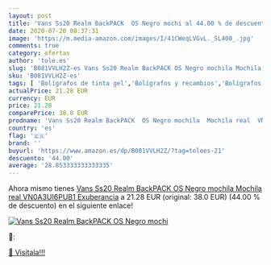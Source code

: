 ```yaml
---
layout: post
title: 'Vans Ss20 Realm BackPACK  OS Negro mochi al 44.00 % de descuento'
date: 2020-07-20 08:37:31
image: 'https://m.media-amazon.com/images/I/41CWeqLVGvL._SL400_.jpg'
comments: true
category: ofertas
author: 'tole.es'
slug: 'B081VVLH2Z-es Vans Ss20 Realm BackPACK OS Negro mochila Mochila real...'
sku: 'B081VVLH2Z-es'
tags: [ 'Bolígrafos de tinta gel','Bolígrafos y recambios','Bolígrafos, lápices y útiles de escritura','Oficina y papelería','Recambios para bolígrafos y plumas','backpack','mochila', ]
actualPrice: 21.28 EUR
currency: EUR
price: 21.28
comparePrice: 38.0 EUR
prodname: 'Vans Ss20 Realm BackPACK  OS Negro mochila  Mochila real  VN0A3UI6PUB1  Exuberancia'
country: 'es'
flag: '🇪🇸'
brand: ''
buyurl: 'https://www.amazon.es/dp/B081VVLH2Z/?tag=tolees-21'
descuento: '44.00'
average: '28.853333333333335'
---
```


Ahora mismo tienes [Vans Ss20 Realm BackPACK  OS Negro mochila  Mochila real  VN0A3UI6PUB1  Exuberancia](https://www.amazon.es/dp/B081VVLH2Z/?tag=tolees-21) a 21.28 EUR (original: 38.0 EUR) (44.00 %  de descuento) en el siguiente enlace!

[![Vans Ss20 Realm BackPACK  OS Negro mochi](https://m.media-amazon.com/images/I/41CWeqLVGvL._SL400_.jpg)](https://www.amazon.es/dp/B081VVLH2Z/?tag=tolees-21)

🔎:


[🛒 Visítala!!!](https://www.amazon.es/dp/B081VVLH2Z/?tag=tolees-21)
